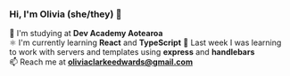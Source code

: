 ### Hi, I'm Olivia (she/they) 👋

<!--
**olivia-clarkeedwards/olivia-clarkeedwards** is a ✨ _special_ ✨ repository because its `README.md` (this file) appears on your GitHub profile.

Here are some ideas to get you started:


- 👯 I’m looking to collaborate on ...
- 🤔 I’m looking for help with ...
- 💬 Ask me about ...
- 📫 How to reach me: ...
-  ...
- ...
😄 Pronouns: she
⚡ decided to fast-track my way into work by doing a *coding bootcamp* after completing two years of my computer science degree   
-->


🔭 I'm studying at **Dev Academy Aotearoa**   
⚛️ I'm currently learning **React** and **TypeScript** 
🌱 Last week I was learning to work with servers and templates using **express** and **handlebars**   
📫 Reach me at **oliviaclarkeedwards@gmail.com**  
